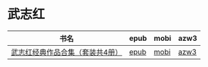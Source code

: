 # 武志红

| 书名 | epub | mobi | azw3 |
| --- | --- | --- | --- |
| [武志红经典作品合集（套装共4册）](http://ct.dalanmei.com/f/31084289-571908267-2fba0e) | [epub](http://ct.dalanmei.com/f/31084289-571908267-2fba0e) | [mobi](http://ct.dalanmei.com/f/31084289-571555598-98f248) | [azw3](http://ct.dalanmei.com/f/31084289-572203063-c95113) |
